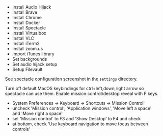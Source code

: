 * Install Audio Hijack
* Install Brave
* Install Chrome
* Install Docker
* Install Spectacle
* Install Virtualbox
* Install VLC
* Install iTerm2
* Install zoom.us
* Import iTunes library
* Set backgrounds
* Set audio hijack setup
* Setup Filevault

See spectacle configuration screenshot in the `settings` directory.

Turn off default MacOS keybindings for ctrl+left,down,right arrow so spectacle can use them. Enable mission control/desktop reveal with F keys.

- System Preferences -> Keyboard -> Shortcuts -> Mission Control
- uncheck 'Mission control', 'Application windows', 'Move left a space' and 'Move right a space'
- set 'Mission control' to F3 and 'Show Desktop' to F4 and check
- at bottom, check 'Use keyboard navigation to move focus between controls'
